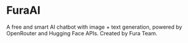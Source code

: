 # FuraAI
A free and smart AI chatbot with image + text generation, powered by OpenRouter and Hugging Face APIs. Created by Fura Team.
